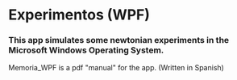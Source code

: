 # Experimentos (WPF)

### This app simulates some newtonian experiments in the Microsoft Windows Operating System.

Memoria_WPF is a pdf "manual" for the app. (Written in Spanish)
